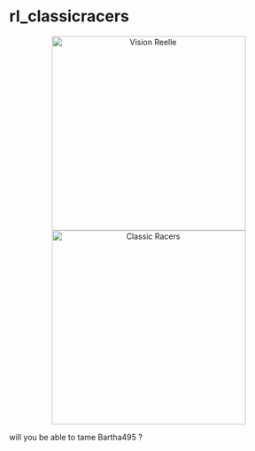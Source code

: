 # rl_classicracers

<p align="center">
  <img src="./png/Capture000.png" width="350" title="Vision Reelle">
  <img src="./png/Capture001.png" width="350" alt="Classic Racers">
</p>

will you be able to tame Bartha495 ?
